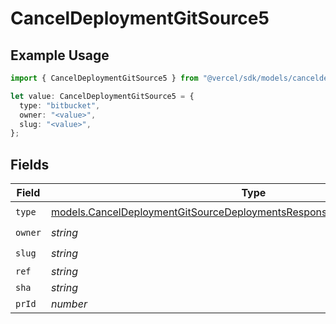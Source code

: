# CancelDeploymentGitSource5

## Example Usage

```typescript
import { CancelDeploymentGitSource5 } from "@vercel/sdk/models/canceldeploymentop.js";

let value: CancelDeploymentGitSource5 = {
  type: "bitbucket",
  owner: "<value>",
  slug: "<value>",
};
```

## Fields

| Field                                                                                                                                                        | Type                                                                                                                                                         | Required                                                                                                                                                     | Description                                                                                                                                                  |
| ------------------------------------------------------------------------------------------------------------------------------------------------------------ | ------------------------------------------------------------------------------------------------------------------------------------------------------------ | ------------------------------------------------------------------------------------------------------------------------------------------------------------ | ------------------------------------------------------------------------------------------------------------------------------------------------------------ |
| `type`                                                                                                                                                       | [models.CancelDeploymentGitSourceDeploymentsResponse200ApplicationJSONType](../models/canceldeploymentgitsourcedeploymentsresponse200applicationjsontype.md) | :heavy_check_mark:                                                                                                                                           | N/A                                                                                                                                                          |
| `owner`                                                                                                                                                      | *string*                                                                                                                                                     | :heavy_check_mark:                                                                                                                                           | N/A                                                                                                                                                          |
| `slug`                                                                                                                                                       | *string*                                                                                                                                                     | :heavy_check_mark:                                                                                                                                           | N/A                                                                                                                                                          |
| `ref`                                                                                                                                                        | *string*                                                                                                                                                     | :heavy_minus_sign:                                                                                                                                           | N/A                                                                                                                                                          |
| `sha`                                                                                                                                                        | *string*                                                                                                                                                     | :heavy_minus_sign:                                                                                                                                           | N/A                                                                                                                                                          |
| `prId`                                                                                                                                                       | *number*                                                                                                                                                     | :heavy_minus_sign:                                                                                                                                           | N/A                                                                                                                                                          |